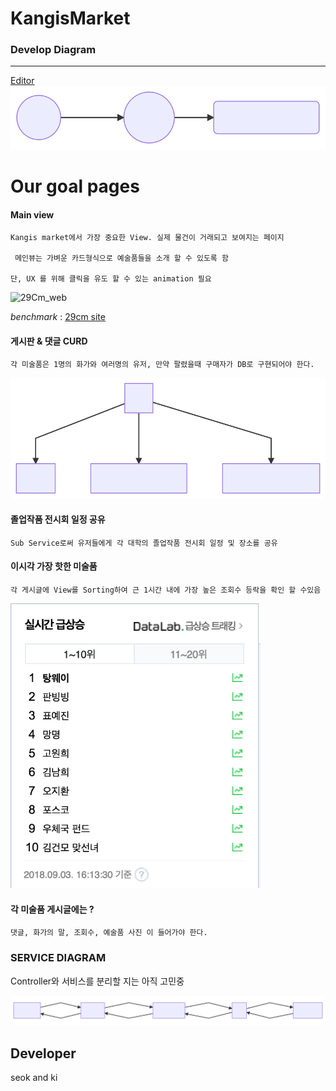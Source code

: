 

# KangisMarket

### Develop Diagram

--------

[Editor](https://mermaidjs.github.io/mermaid-live-editor/)
<img src="https://github.com/ghk829/KangisMarket/blob/develop/static/ServiceLogic.svg"></img>



# Our goal pages

#### Main view

 	Kangis market에서 가장 중요한 View. 실제 물건이 거래되고 보여지는 페이지

	 메인뷰는 가벼운 카드형식으로 예술품들을 소개 할 수 있도록 함 

	단, UX 를 위해 클릭을 유도 할 수 있는 animation 필요

![29Cm_web](./assets/29Cm_web.png)

*benchmark* : [29cm site](www.29cm.co.kr)



#### 게시판 & 댓글 CURD

	각 미술품은 1명의 화가와 여러명의 유저, 만약 팔렸을때 구매자가 DB로 구현되어야 한다.

![CRUD_plan](./assets/CRUD_plan.svg)



#### 졸업작품 전시회 일정 공유

	Sub Service로써 유저들에게 각 대학의 졸업작품 전시회 일정 및 장소를 공유



#### 이시각 가장 핫한 미술품

	각 게시글에 View를 Sorting하여 근 1시간 내에 가장 높은 조회수 등락을 확인 할 수있음

<img src="./assets/Naver_rank.png" style="width:400px">



#### 각 미술품 게시글에는 ? 

	댓글, 화가의 말, 조회수, 예술품 사진 이 들어가야 한다.


### SERVICE DIAGRAM

Controller와 서비스를 분리할 지는 아직 고민중

![CRUD_plan](./assets/backServiceDiagram.svg)

## Developer

seok and ki

### 
